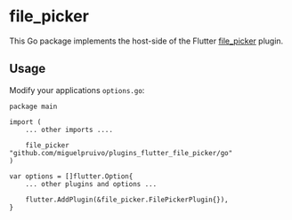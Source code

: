 # file_picker

This Go package implements the host-side of the Flutter [file_picker](https://github.com/miguelpruivo/plugins_flutter_file_picker) plugin.

## Usage

Modify your applications `options.go`:

```
package main

import (
	... other imports ....
	
	file_picker "github.com/miguelpruivo/plugins_flutter_file_picker/go"
)

var options = []flutter.Option{
	... other plugins and options ...

	flutter.AddPlugin(&file_picker.FilePickerPlugin{}),
}
```
